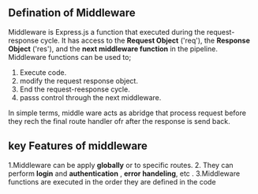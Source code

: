 ##  **Defination of Middleware**

Middleware is Express.js a function that executed during the request-response cycle. It has access to the **Request Object** ('req'), the **Response Object** ('res'), and the **next middleware function** in the pipeline. Middleware functions can be used to;

1. Execute code.
2. modify the request response object.
3. End the request-reesponse cycle.
4. passs control through the next middleware.

In simple terms, middle ware acts as abridge that process request before they rech the final route handler ofr after the response is send back.

## **key Features of middleware**
1.Middleware can be apply **globally** or to specific routes.
2. They can perform **login** and **authentication** , **error handeling**, etc .
3.Middleware functions are executed in the order they are defined in the code